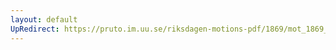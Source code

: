 ```yaml
---
layout: default
UpRedirect: https://pruto.im.uu.se/riksdagen-motions-pdf/1869/mot_1869__ak__36/mot_1869__ak__36-002.pdf
---
```

